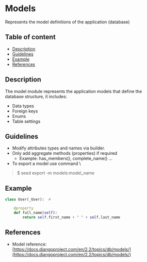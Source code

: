 # Models

Represents the model definitions of the application (database)

## Table of content

-  [Description](#description)
-  [Guidelines](#guidelines)
-  [Example](#example)
-  [References](#references)

## Description

The model module represents the application models that define the database structure, it includes:
-  Data types
-  Foreign keys
-  Enums
-  Table settings

## Guidelines

-  Modify attributes types and names via builder.
-  Only add aggregate methods (properties) if required
   -  Example: has_members(), complete_name() ...
-  To export a model use command \
>  $ seed export -m models:model_name

## Example

```python
class User(_User):  #

    @property
    def full_name(self):
        return self.first_name + " " + self.last_name
```

## References

-  Model reference: [https://docs.djangoproject.com/en/2.2/topics/db/models/](https://docs.djangoproject.com/en/2.2/topics/db/models/)

